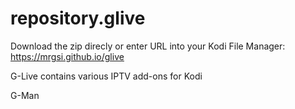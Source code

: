 # repository.glive

Download the zip direcly or enter URL into your Kodi File Manager:
https://mrgsi.github.io/glive

G-Live contains various IPTV add-ons for Kodi

G-Man
 

